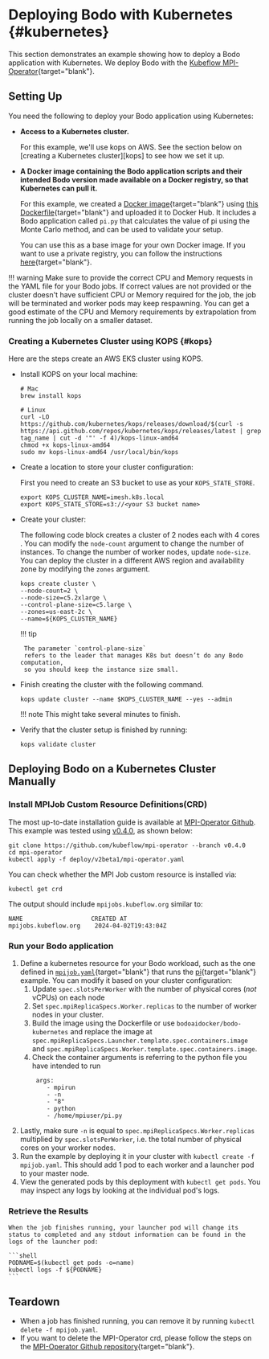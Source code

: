# Deploying Bodo with Kubernetes {#kubernetes}

This section demonstrates an example showing how to deploy a Bodo application with Kubernetes.
We deploy Bodo with the [Kubeflow MPI-Operator](https://github.com/kubeflow/mpi-operator){target="blank"}.

## Setting Up

You need the following to deploy your Bodo application using Kubernetes:

- **Access to a Kubernetes cluster.**

  For this example, we'll use kops on AWS. See the section below on [creating a Kubernetes cluster][kops] to see how we set it up.

- **A Docker image containing the Bodo application scripts and their intended Bodo version made available on a Docker registry, so that Kubernetes can pull it.**

  For this example, we created a [Docker image](https://hub.docker.com/r/bodoaidocker/bodo-kubernetes/tags){target="blank"} using [this Dockerfile](https://github.com/bodo-ai/Bodo-examples/blob/08c2b8991b5626473a0a7541411ac9d268191892/08-Kubernetes/Dockerfile){target="blank"} and uploaded it to Docker Hub. It includes a Bodo application called `pi.py` that calculates the value of pi using the Monte Carlo method, and can be used to validate your setup.

  You can use this as a base image for your own Docker image. If you want to use a private registry, you can follow the instructions [here](https://kubernetes.io/docs/tasks/configure-pod-container/pull-image-private-registry/){target="blank"}.

!!! warning
Make sure to provide the correct CPU and Memory requests in the YAML file for your Bodo jobs. If correct
values are not provided or the cluster doesn't have sufficient CPU or Memory required for the job, the job will be
terminated and worker pods may keep respawning. You can get a good estimate of the CPU and Memory requirements
by extrapolation from running the job locally on a smaller dataset.

### Creating a Kubernetes Cluster using KOPS {#kops}

Here are the steps create an AWS EKS cluster using KOPS.

- Install KOPS on your local machine:

  ```shell
  # Mac
  brew install kops

  # Linux
  curl -LO https://github.com/kubernetes/kops/releases/download/$(curl -s https://api.github.com/repos/kubernetes/kops/releases/latest | grep tag_name | cut -d '"' -f 4)/kops-linux-amd64
  chmod +x kops-linux-amd64
  sudo mv kops-linux-amd64 /usr/local/bin/kops
  ```

- Create a location to store your cluster configuration:

  First you need to create an S3 bucket to use as your `KOPS_STATE_STORE`.

  ```shell
  export KOPS_CLUSTER_NAME=imesh.k8s.local
  export KOPS_STATE_STORE=s3://<your S3 bucket name>
  ```

- Create your cluster:

  The following code block creates a cluster of 2 nodes each with 4 cores .
  You can modify the `node-count` argument to change the number of instances.
  To change the number of worker nodes, update `node-size`. You can deploy the cluster
  in a different AWS region and availability zone by modifying the `zones` argument.

  ```
  kops create cluster \
  --node-count=2 \
  --node-size=c5.2xlarge \
  --control-plane-size=c5.large \
  --zones=us-east-2c \
  --name=${KOPS_CLUSTER_NAME}
  ```

  !!! tip

  ```
   The parameter `control-plane-size`
   refers to the leader that manages K8s but doesn’t do any Bodo computation,
   so you should keep the instance size small.
  ```

- Finish creating the cluster with the following command.

  ```
  kops update cluster --name $KOPS_CLUSTER_NAME --yes --admin
  ```

  !!! note
  This might take several minutes to finish.

- Verify that the cluster setup is finished by running:

  ```
  kops validate cluster
  ```

## Deploying Bodo on a Kubernetes Cluster Manually

### Install MPIJob Custom Resource Definitions(CRD)

The most up-to-date installation guide is available at [MPI-Operator Github](https://github.com/kubeflow/mpi-operator). This example was tested using [v0.4.0](https://github.com/kubeflow/mpi-operator/tree/v0.4.0), as shown below:

```shell
git clone https://github.com/kubeflow/mpi-operator --branch v0.4.0
cd mpi-operator
kubectl apply -f deploy/v2beta1/mpi-operator.yaml
```

You can check whether the MPI Job custom resource is installed via:

```shell
kubectl get crd
```

The output should include `mpijobs.kubeflow.org` similar to:

```console
NAME                   CREATED AT
mpijobs.kubeflow.org    2024-04-02T19:43:04Z
```

### Run your Bodo application

1. Define a kubernetes resource for your Bodo workload, such as the one defined in [`mpijob.yaml`](https://github.com/bodo-ai/Bodo-examples/blob/08c2b8991b5626473a0a7541411ac9d268191892/08-Kubernetes/mpijob.yaml){target="blank"}
   that runs the [pi](https://github.com/bodo-ai/Bodo-examples/blob/08c2b8991b5626473a0a7541411ac9d268191892/08-Kubernetes/pi.py){target="blank"} example. You can modify it based on your cluster configuration:
   1. Update `spec.slotsPerWorker` with the number of physical cores (_not_ vCPUs) on each node
   1. Set `spec.mpiReplicaSpecs.Worker.replicas` to the number of worker nodes in your cluster.
   1. Build the image using the Dockerfile or use `bodoaidocker/bodo-kubernetes` and replace the image at
      `spec.mpiReplicaSpecs.Launcher.template.spec.containers.image` and `spec.mpiReplicaSpecs.Worker.template.spec.containers.image`.
   1. Check the container arguments is referring to the python file you have intended to run
      ```shell
       args:
          - mpirun
          - -n
          - "8"
          - python
          - /home/mpiuser/pi.py
      ```
1. Lastly, make sure `-n` is equal to `spec.mpiReplicaSpecs.Worker.replicas` multiplied by `spec.slotsPerWorker`, i.e. the total number of physical cores on your worker nodes.
1. Run the example by deploying it in your cluster with `kubectl create -f mpijob.yaml`. This should add 1 pod to each worker and a launcher pod to your master node.
1. View the generated pods by this deployment with `kubectl get pods`. You may inspect any logs by looking at the individual pod's logs.

### Retrieve the Results

````
When the job finishes running, your launcher pod will change its status to completed and any stdout information can be found in the logs of the launcher pod:

```shell
PODNAME=$(kubectl get pods -o=name)
kubectl logs -f ${PODNAME}
```
````

## Teardown

- When a job has finished running, you can remove it by running `kubectl delete -f mpijob.yaml`.
- If you want to delete the MPI-Operator crd, please follow the steps on the [MPI-Operator Github repository](https://github.com/kubeflow/mpi-operator){target="blank"}.
